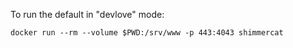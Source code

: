 
To run the default in "devlove" mode:

`docker run --rm --volume $PWD:/srv/www -p 443:4043 shimmercat`
